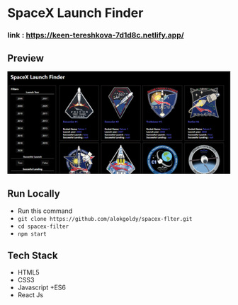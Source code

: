 # SpaceX Launch Finder



### link : https://keen-tereshkova-7d1d8c.netlify.app/

## Preview

<div style="text-align: center">
<img src="pic/spacex.PNG" />
</div>

## Run Locally

- Run this command 
- `git clone https://github.com/alokgoldy/spacex-flter.git`
- `cd spacex-filter`
- `npm start`

## Tech Stack

- HTML5
- CSS3
- Javascript +ES6
- React Js
